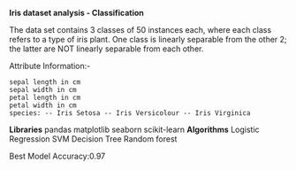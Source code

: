 **Iris dataset analysis - Classification**

The data set contains 3 classes of 50 instances each, where each class refers to a type of iris plant. One class is linearly separable from the other 2; the latter are NOT linearly separable from each other.

Attribute Information:-

    sepal length in cm
    sepal width in cm
    petal length in cm
    petal width in cm
    species: -- Iris Setosa -- Iris Versicolour -- Iris Virginica
**Libraries**
pandas
matplotlib
seaborn
scikit-learn
**Algorithms**
Logistic Regression
SVM
Decision Tree
Random forest

Best Model Accuracy:0.97
